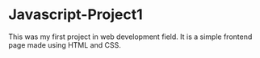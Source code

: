 # Javascript-Project1

This was my first project in web development field. It is a simple frontend page made using HTML and CSS.
